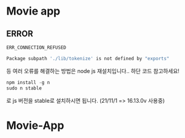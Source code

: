 # Movie app


## ERROR


```sh
ERR_CONNECTION_REFUSED

Package subpath './lib/tokenize' is not defined by "exports"
```


등 여러 오류를 해결하는 방법은 node js 재설치입니다.. 하단 코드 참고하세요!


```js
npm install -g n
sudo n stable
```

로 js 버전을 stable로 설치하시면 됩니다. (21/11/1 => 16.13.0v 사용중)
# Movie-App

